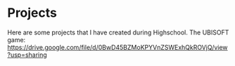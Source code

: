 # Projects
Here are some projects that I have created during Highschool.
The UBISOFT game: https://drive.google.com/file/d/0BwD45BZMoKPYVnZSWExhQkROVjQ/view?usp=sharing
